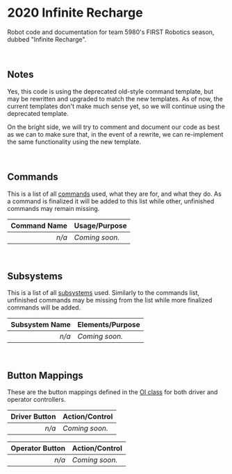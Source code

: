 # 2020 Infinite Recharge

Robot code and documentation for team 5980's FIRST Robotics season, dubbed "Infinite Recharge".

<br>

## Notes

Yes, this code is using the deprecated old-style command template, but may be rewritten and upgraded to match the new templates. As of now, the current templates don't make much sense yet, so we will continue using the deprecated template.

On the bright side, we will try to comment and document our code as best as we can to make sure that, in the event of a rewrite, we can re-implement the same functionality using the new template.

<br>

## Commands

This is a list of all [commands](src/main/java/frc/robot/commands) used, what they are for, and what they do. As a command is finalized it will be added to this list while other, unfinished commands may remain missing.

| Command Name | Usage/Purpose |
|---:|:---|
| *n/a* | *Coming soon.*|

<br>

## Subsystems

This is a list of all [subsystems](src/main/java/frc/robot/subsystems) used. Similarly to the commands list, unfinished commands may be missing from the list while more finalized commands will be added.

| Subsystem Name | Elements/Purpose |
|---:|:---|
| *n/a* | *Coming soon.*|

<br>

## Button Mappings

These are the button mappings defined in the [OI class](src/main/java/frc/robot/OI.java) for both driver and operator controllers.

| Driver Button | Action/Control |
|---:|:---|
| *n/a* | *Coming soon.*|

| Operator Button | Action/Control |
|---:|:---|
| *n/a* | *Coming soon.*|